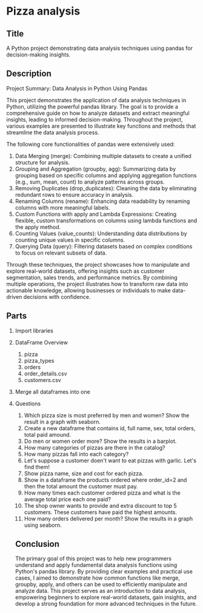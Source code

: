 # Pizza analysis
## Title
A Python project demonstrating data analysis techniques using pandas for decision-making insights.

## Description
Project Summary: Data Analysis in Python Using Pandas

This project demonstrates the application of data analysis techniques in Python, utilizing the powerful pandas library. The goal is to provide a comprehensive guide on how to analyze datasets and extract meaningful insights, leading to informed decision-making. Throughout the project, various examples are presented to illustrate key functions and methods that streamline the data analysis process.

The following core functionalities of pandas were extensively used:
1. Data Merging (merge): Combining multiple datasets to create a unified structure for analysis.
2. Grouping and Aggregation (groupby, agg): Summarizing data by grouping based on specific columns and applying aggregation functions (e.g., sum, mean, count) to analyze patterns across groups.
3. Removing Duplicates (drop_duplicates): Cleaning the data by eliminating redundant rows to ensure accuracy in analysis.
4. Renaming Columns (rename): Enhancing data readability by renaming columns with more meaningful labels.
5. Custom Functions with apply and Lambda Expressions: Creating flexible, custom transformations on columns using lambda functions and the apply method.
6. Counting Values (value_counts): Understanding data distributions by counting unique values in specific columns.
7. Querying Data (query): Filtering datasets based on complex conditions to focus on relevant subsets of data.

Through these techniques, the project showcases how to manipulate and explore real-world datasets, offering insights such as customer segmentation, sales trends, and performance metrics. By combining multiple operations, the project illustrates how to transform raw data into actionable knowledge, allowing businesses or individuals to make data-driven decisions with confidence.

## Parts
1. Import libraries
2. DataFrame Overview
    1. pizza
    2. pizza_types
    3. orders
    4. order_details.csv
    5. customers.csv
3. Merge all dataframes into one
4. Questions
   1. Which pizza size is most preferred by men and women? Show the result in a graph with seaborn.
   2. Create a new dataframe that contains id, full name, sex, total orders, total paid amound.
   3. Do men or women order more? Show the results in a barplot.
   4. How many categories of pizzas are there in the catalog?
   5. How many pizzas fall into each category?
   6. Let's suppose a customer doen't want to eat pizzas with garlic. Let's find them!
   7. Show pizza name, size and cost for each pizza.
   8. Show in a dataframe the products ordered where order_id=2 and then the total amount the customer must pay.
   9. How many times each customer ordered pizza and what is the average total price each one paid?
   10. The shop owner wants to provide and extra discount to top 5 customers. These customers have paid the highest amounts.
   11. How many orders delivered per month? Show the results in a graph using seaborn.
  
   ## Conclusion
   The primary goal of this project was to help new programmers understand and apply fundamental data analysis functions using
   Python's pandas library. By providing clear examples and practical use cases, I aimed to demonstrate how common functions like merge,
   groupby, apply, and others can be used to efficiently manipulate and analyze data. This project serves as an introduction to data analysis,
   empowering beginners to explore real-world datasets, gain insights, and develop a strong foundation for more advanced techniques in the future.
